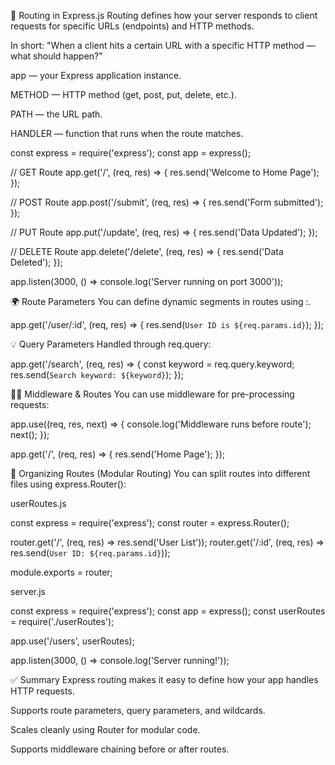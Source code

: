 🚀 Routing in Express.js
Routing defines how your server responds to client requests for specific URLs (endpoints) and HTTP methods.

In short:
"When a client hits a certain URL with a specific HTTP method — what should happen?"

app — your Express application instance.

METHOD — HTTP method (get, post, put, delete, etc.).

PATH — the URL path.

HANDLER — function that runs when the route matches.

const express = require('express');
const app = express();

// GET Route
app.get('/', (req, res) => {
    res.send('Welcome to Home Page');
});

// POST Route
app.post('/submit', (req, res) => {
    res.send('Form submitted');
});

// PUT Route
app.put('/update', (req, res) => {
    res.send('Data Updated');
});

// DELETE Route
app.delete('/delete', (req, res) => {
    res.send('Data Deleted');
});

app.listen(3000, () => console.log('Server running on port 3000'));


🌍 Route Parameters
You can define dynamic segments in routes using :.

app.get('/user/:id', (req, res) => {
    res.send(`User ID is ${req.params.id}`);
});



💡 Query Parameters
Handled through req.query:

app.get('/search', (req, res) => {
    const keyword = req.query.keyword;
    res.send(`Search keyword: ${keyword}`);
});


🧑‍💻 Middleware & Routes
You can use middleware for pre-processing requests:

app.use((req, res, next) => {
    console.log('Middleware runs before route');
    next();
});

app.get('/', (req, res) => {
    res.send('Home Page');
});



📁 Organizing Routes (Modular Routing)
You can split routes into different files using express.Router():

userRoutes.js

const express = require('express');
const router = express.Router();

router.get('/', (req, res) => res.send('User List'));
router.get('/:id', (req, res) => res.send(`User ID: ${req.params.id}`));

module.exports = router;


server.js

const express = require('express');
const app = express();
const userRoutes = require('./userRoutes');

app.use('/users', userRoutes);

app.listen(3000, () => console.log('Server running!'));


✅ Summary
Express routing makes it easy to define how your app handles HTTP requests.

Supports route parameters, query parameters, and wildcards.

Scales cleanly using Router for modular code.

Supports middleware chaining before or after routes.


